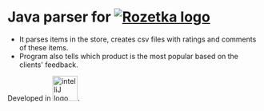 # Java parser for <a href="https://rozetka.com.ua/ua/" target="_blank"><img src="https://i2.rozetka.ua/logos/0/113.png" alt="Rozetka logo"/></a>


- It parses items in the store, creates csv files with ratings and comments of these items.
- Program also tells which product is the most popular based on the clients' feedback.

Developed in <a href="https://www.jetbrains.com/idea/" target="_blank"> <img width="50px" src="https://pbs.twimg.com/profile_images/803204448675856388/6eqoPNuy_400x400.jpg" alt="intelliJ logo"/></a>.
